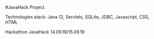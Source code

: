 #JavaHack Project.

Technologies stack: Java 12, Servlets, SQLite, JDBC, Javascript, CSS, HTML

Hackathon JavaHack 14.09.19/15.09.19
